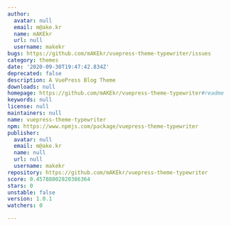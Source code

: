 ```yaml
---
author:
  avatar: null
  email: m@ake.kr
  name: mAKEkr
  url: null
  username: makekr
bugs: https://github.com/mAKEkr/vuepress-theme-typewriter/issues
category: themes
date: '2020-09-30T19:47:42.834Z'
deprecated: false
description: A VuePress Blog Theme
downloads: null
homepage: https://github.com/mAKEkr/vuepress-theme-typewriter#readme
keywords: null
license: null
maintainers: null
name: vuepress-theme-typewriter
npm: https://www.npmjs.com/package/vuepress-theme-typewriter
publisher:
  avatar: null
  email: m@ake.kr
  name: null
  url: null
  username: makekr
repository: https://github.com/mAKEkr/vuepress-theme-typewriter
score: 0.45788002820386364
stars: 0
unstable: false
version: 1.0.1
watchers: 0

---
```


